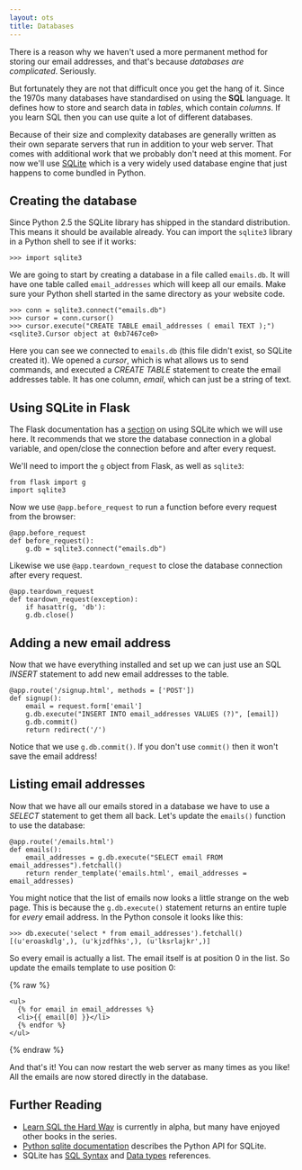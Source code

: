 ```yaml
---
layout: ots
title: Databases
---
```


There is a reason why we haven't used a more permanent method for storing our email addresses, and that's because _databases are complicated_. Seriously.

But fortunately they are not that difficult once you get the hang of it. Since the 1970s many databases have standardised on using the **SQL** language. It defines how to store and search data in _tables_, which contain _columns_. If you learn SQL then you can use quite a lot of different databases.

Because of their size and complexity databases are generally written as their own separate servers that run in addition to your web server. That comes with additional work that we probably don't need at this moment. For now we'll use [SQLite](http://www.sqlite.org/) which is a very widely used database engine that just happens to come bundled in Python.

## Creating the database

Since Python 2.5 the SQLite library has shipped in the standard distribution. This means it should be available already. You can import the `sqlite3` library in a Python shell to see if it works:

	>>> import sqlite3

We are going to start by creating a database in a file called `emails.db`. It will have one table called `email_addresses` which will keep all our emails. Make sure your Python shell started in the same directory as your website code.

	>>> conn = sqlite3.connect("emails.db")
	>>> cursor = conn.cursor()
	>>> cursor.execute("CREATE TABLE email_addresses ( email TEXT );")
	<sqlite3.Cursor object at 0xb7467ce0>

Here you can see we connected to `emails.db` (this file didn't exist, so SQLite created it). We opened a _cursor_, which is what allows us to send commands, and executed a _CREATE TABLE_ statement to create the email addresses table. It has one column, _email_, which can just be a string of text.

## Using SQLite in Flask

The Flask documentation has a [section](http://flask.pocoo.org/docs/patterns/sqlite3/) on using SQLite which we will use here. It recommends that we store the database connection in a global variable, and open/close the connection before and after every request.

We'll need to import the `g` object from Flask, as well as `sqlite3`:

	from flask import g
	import sqlite3

Now we use `@app.before_request` to run a function before every request from the browser:

	@app.before_request
	def before_request():
		g.db = sqlite3.connect("emails.db")

Likewise we use `@app.teardown_request` to close the database connection after every request.

	@app.teardown_request
	def teardown_request(exception):
		if hasattr(g, 'db'):
		g.db.close()

## Adding a new email address

Now that we have everything installed and set up we can just use an SQL _INSERT_ statement to add new email addresses to the table.

    @app.route('/signup.html', methods = ['POST'])
    def signup():
        email = request.form['email']
        g.db.execute("INSERT INTO email_addresses VALUES (?)", [email])
        g.db.commit()
        return redirect('/')

Notice that we use `g.db.commit()`. If you don't use `commit()` then it won't save the email address!

## Listing email addresses

Now that we have all our emails stored in a database we have to use a _SELECT_ statement to get them all back. Let's update the `emails()` function to use the database:

    @app.route('/emails.html')
    def emails():
        email_addresses = g.db.execute("SELECT email FROM     email_addresses").fetchall()
        return render_template('emails.html', email_addresses =     email_addresses)

You might notice that the list of emails now looks a little strange on the web page. This is because the `g.db.execute()` statement returns an entire tuple for _every_ email address. In the Python console it looks like this:

	>>> db.execute('select * from email_addresses').fetchall()
	[(u'eroaskdlg',), (u'kjzdfhks',), (u'lksrlajkr',)]

So every email is actually a list. The email itself is at position 0 in the list. So update the emails template to use position 0:

{% raw %}

    <ul>
      {% for email in email_addresses %}
      <li>{{ email[0] }}</li>
      {% endfor %}
    </ul>

{% endraw %}

And that's it! You can now restart the web server as many times as you like! All the emails are now stored directly in the database.

## Further Reading

* [Learn SQL the Hard Way](http://sql.learncodethehardway.org/) is currently in alpha, but many have enjoyed other books in the series.
* [Python sqlite documentation](http://docs.python.org/2/library/sqlite3.html) describes the Python API for SQLite.
* SQLite has [SQL Syntax](http://www.sqlite.org/lang.html) and [Data types](http://www.sqlite.org/datatype3.html) references.
